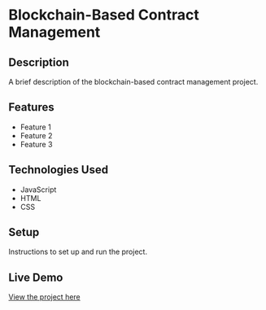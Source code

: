 # Blockchain-Based Contract Management

## Description

A brief description of the blockchain-based contract management project.

## Features

- Feature 1
- Feature 2
- Feature 3

## Technologies Used

- JavaScript
- HTML
- CSS

## Setup

Instructions to set up and run the project.

## Live Demo

[View the project here](https://deepakkumar55.github.io/200-JAVASCRIPT-PROJECT/200-200-blockchain_based_contract_management/)
